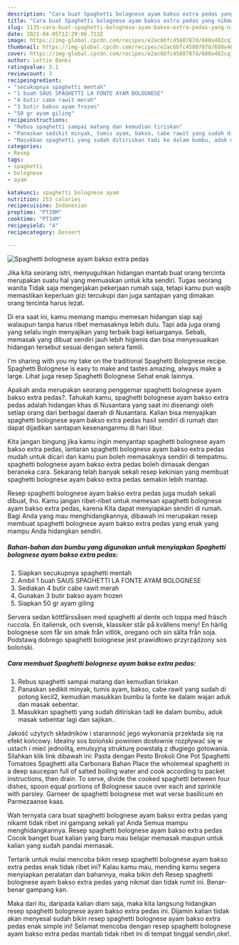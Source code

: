 ```yaml
---
description: "Cara buat Spaghetti bolognese ayam bakso extra pedas yang nikmat dan Mudah Dibuat"
title: "Cara buat Spaghetti bolognese ayam bakso extra pedas yang nikmat dan Mudah Dibuat"
slug: 1135-cara-buat-spaghetti-bolognese-ayam-bakso-extra-pedas-yang-nikmat-dan-mudah-dibuat
date: 2021-04-05T12:29:06.713Z
image: https://img-global.cpcdn.com/recipes/e2ac6bfc4580787d/680x482cq70/spaghetti-bolognese-ayam-bakso-extra-pedas-foto-resep-utama.jpg
thumbnail: https://img-global.cpcdn.com/recipes/e2ac6bfc4580787d/680x482cq70/spaghetti-bolognese-ayam-bakso-extra-pedas-foto-resep-utama.jpg
cover: https://img-global.cpcdn.com/recipes/e2ac6bfc4580787d/680x482cq70/spaghetti-bolognese-ayam-bakso-extra-pedas-foto-resep-utama.jpg
author: Lettie Banks
ratingvalue: 3.1
reviewcount: 3
recipeingredient:
- "secukupnya spaghetti mentah"
- "1 buah SAUS SPAGHETTI LA FONTE AYAM BOLOGNESE"
- "4 butir cabe rawit merah"
- "3 butir bakso ayam frozen"
- "50 gr ayam giling"
recipeinstructions:
- "Rebus spaghetti sampai matang dan kemudian tiriskan"
- "Panaskan sedikit minyak, tumis ayam, bakso, cabe rawit yang sudah di potong kecil2, kemudian masukkan bumbu la fonte ke dalam wajan aduk dan masak sebentar."
- "Masukkan spaghetti yang sudah ditiriskan tadi ke dalam bumbu, aduk masak sebentar lagi dan sajikan.."
categories:
- Resep
tags:
- spaghetti
- bolognese
- ayam

katakunci: spaghetti bolognese ayam 
nutrition: 253 calories
recipecuisine: Indonesian
preptime: "PT39M"
cooktime: "PT34M"
recipeyield: "4"
recipecategory: Dessert

---
```



![Spaghetti bolognese ayam bakso extra pedas](https://img-global.cpcdn.com/recipes/e2ac6bfc4580787d/680x482cq70/spaghetti-bolognese-ayam-bakso-extra-pedas-foto-resep-utama.jpg)

Jika kita seorang istri, menyuguhkan hidangan mantab buat orang tercinta merupakan suatu hal yang memuaskan untuk kita sendiri. Tugas seorang  wanita Tidak saja mengerjakan pekerjaan rumah saja, tetapi kamu pun wajib memastikan keperluan gizi tercukupi dan juga santapan yang dimakan orang tercinta harus lezat.

Di era  saat ini, kamu memang mampu memesan hidangan siap saji walaupun tanpa harus ribet memasaknya lebih dulu. Tapi ada juga orang yang selalu ingin menyajikan yang terbaik bagi keluarganya. Sebab, memasak yang dibuat sendiri jauh lebih higienis dan bisa menyesuaikan hidangan tersebut sesuai dengan selera famili. 

I&#39;m sharing with you my take on the traditional Spaghetti Bolognese recipe. Spaghetti Bolognese is easy to make and tastes amazing, always make a large. Lihat juga resep Spaghetti Bolognese Sehat enak lainnya.

Apakah anda merupakan seorang penggemar spaghetti bolognese ayam bakso extra pedas?. Tahukah kamu, spaghetti bolognese ayam bakso extra pedas adalah hidangan khas di Nusantara yang saat ini disenangi oleh setiap orang dari berbagai daerah di Nusantara. Kalian bisa menyajikan spaghetti bolognese ayam bakso extra pedas hasil sendiri di rumah dan dapat dijadikan santapan kesenanganmu di hari libur.

Kita jangan bingung jika kamu ingin menyantap spaghetti bolognese ayam bakso extra pedas, lantaran spaghetti bolognese ayam bakso extra pedas mudah untuk dicari dan kamu pun boleh memasaknya sendiri di tempatmu. spaghetti bolognese ayam bakso extra pedas boleh dimasak dengan beraneka cara. Sekarang telah banyak sekali resep kekinian yang membuat spaghetti bolognese ayam bakso extra pedas semakin lebih mantap.

Resep spaghetti bolognese ayam bakso extra pedas juga mudah sekali dibuat, lho. Kamu jangan ribet-ribet untuk memesan spaghetti bolognese ayam bakso extra pedas, karena Kita dapat menyiapkan sendiri di rumah. Bagi Anda yang mau menghidangkannya, dibawah ini merupakan resep membuat spaghetti bolognese ayam bakso extra pedas yang enak yang mampu Anda hidangkan sendiri.

<!--inarticleads1-->

##### Bahan-bahan dan bumbu yang digunakan untuk menyiapkan Spaghetti bolognese ayam bakso extra pedas:

1. Siapkan secukupnya spaghetti mentah
1. Ambil 1 buah SAUS SPAGHETTI LA FONTE AYAM BOLOGNESE
1. Sediakan 4 butir cabe rawit merah
1. Gunakan 3 butir bakso ayam frozen
1. Siapkan 50 gr ayam giling


Servera sedan köttfärssåsen med spaghetti al dente och toppa med fräsch ruccola. En italiensk, och svensk, klassiker står på kvällens meny! En härlig bolognese som får sin smak från vitlök, oregano och sin sälta från soja. Podstawą dobrego spaghetti bolognese jest prawidłowo przyrządzony sos boloński. 

<!--inarticleads2-->

##### Cara membuat Spaghetti bolognese ayam bakso extra pedas:

1. Rebus spaghetti sampai matang dan kemudian tiriskan
1. Panaskan sedikit minyak, tumis ayam, bakso, cabe rawit yang sudah di potong kecil2, kemudian masukkan bumbu la fonte ke dalam wajan aduk dan masak sebentar.
1. Masukkan spaghetti yang sudah ditiriskan tadi ke dalam bumbu, aduk masak sebentar lagi dan sajikan..


Jakość użytych składników i staranność jego wykonania przekłada się na efekt końcowy. Idealny sos boloński powinien dosłownie rozpływać się w ustach i mieć jednolitą, emulsyjną strukturę powstałą z długiego gotowania. Silahkan klik link dibawah ini: Pasta dengan Pesto Brokoli One Pot Spaghetti Tomatoes Spaghetti alla Carbonara Bahan Place the wholemeal spaghetti in a deep saucepan full of salted boiling water and cook according to packet instructions, then drain. To serve, divide the cooked spaghetti between four dishes, spoon equal portions of Bolognese sauce over each and sprinkle with parsley. Garneer de spaghetti bolognese met wat verse basilicum en Parmezaanse kaas. 

Wah ternyata cara buat spaghetti bolognese ayam bakso extra pedas yang nikamt tidak ribet ini gampang sekali ya! Anda Semua mampu menghidangkannya. Resep spaghetti bolognese ayam bakso extra pedas Cocok banget buat kalian yang baru mau belajar memasak maupun untuk kalian yang sudah pandai memasak.

Tertarik untuk mulai mencoba bikin resep spaghetti bolognese ayam bakso extra pedas enak tidak ribet ini? Kalau kamu mau, mending kamu segera menyiapkan peralatan dan bahannya, maka bikin deh Resep spaghetti bolognese ayam bakso extra pedas yang nikmat dan tidak rumit ini. Benar-benar gampang kan. 

Maka dari itu, daripada kalian diam saja, maka kita langsung hidangkan resep spaghetti bolognese ayam bakso extra pedas ini. Dijamin kalian tiidak akan menyesal sudah bikin resep spaghetti bolognese ayam bakso extra pedas enak simple ini! Selamat mencoba dengan resep spaghetti bolognese ayam bakso extra pedas mantab tidak ribet ini di tempat tinggal sendiri,oke!.

